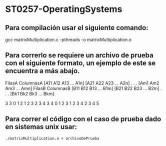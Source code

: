 # ST0257-OperatingSystems

## Para compilación usar el siguiente comando:

  gcc matrixMultiplication.c -pthreads -o matrixMultiplication.o

## Para correrlo se requiere un archivo de prueba con el siguiente formato, un ejemplo de este se encuentra a más abajo.

FilasA ColumnasA
[A11 A12 A13 … A1n]
[A21 A22 A23 … A2n]
.
.
.
[Am1 Am2 Am3 … Amn]
FilasB ColumnasB
[B11 B12 B13 … B1m]
[B21 B22 B23 … B2m]
.
.
.
[Bk1 Bk2 Bk3 … Bkm]

3 3 
0 1 2 
1 2 3 
2 3 4 
3 4 
0 1 2 3
1 2 3 4
2 3 4 5


## Para correr el código con el caso de prueba dado en sistemas unix usar:

	./matrixMultiplication.o < archivoDePrueba

